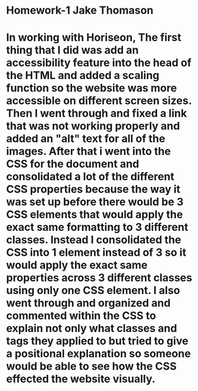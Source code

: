 # Homework-1 Jake Thomason  

# In working with Horiseon, The first thing that I did was add an accessibility feature into the head of the HTML and added a scaling function so the website was more accessible on different screen sizes. Then I went through and fixed a link that was not working properly and added an "alt" text for all of the images. After that i went into the CSS for the document and consolidated a lot of the different CSS properties because the way it was set up before there would be 3 CSS elements that would apply the exact same formatting to 3 different classes. Instead I consolidated the CSS into 1 element instead of 3 so it would apply the exact same properties across 3 different classes using only one CSS element. I also went through and organized and commented within the CSS to explain not only what classes and tags they applied to but tried to give a positional explanation so someone would be able to see how the CSS effected the website visually.